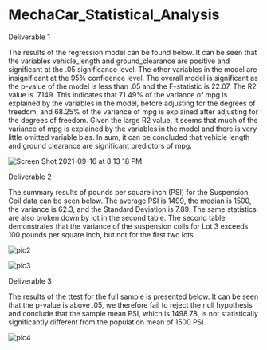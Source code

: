 # MechaCar_Statistical_Analysis

Deliverable 1

The results of the regression model can be found below. It can be seen that the variables vehicle_length and ground_clearance are positive and significant at the .05 significance level. The other variables in the model are insignificant at the 95% confidence level. The overall model is significant as the p-value of the model is less than .05 and the F-statistic is 22.07. The R2 value is .7149. This indicates that 71.49% of the variance of mpg is explained by the variables in the model, before adjusting for the degrees of freedom, and 68.25% of the variance of mpg is explained after adjusting for the degrees of freedom. Given the large R2 value, it seems that much of the variance of mpg is explained by the variables in the model and there is very little omitted variable bias. In sum, it can be concluded that vehicle length and ground clearance are significant predictors of mpg. 


![Screen Shot 2021-09-16 at 8 13 18 PM](https://user-images.githubusercontent.com/81202523/133706284-f23a8661-d0b4-4fe2-9fd8-158a128728f1.png)



Deliverable 2

The summary results of pounds per square inch (PSI) for the Suspension Coil data can be seen below. The average PSI is 1499, the median is 1500, the variance is 62.3, and the Standard Deviation is 7.89. The same statistics are also broken down by lot in the second table. The second table demonstrates that the variance of the suspension coils for Lot 3 exceeds 100 pounds per square inch, but not for the first two lots. 

![pic2](https://user-images.githubusercontent.com/81202523/133706361-23116449-2e21-48bb-96e2-1d9d7363fcdb.jpg)


![pic3](https://user-images.githubusercontent.com/81202523/133706389-8390b41d-1132-4f9b-a4fb-b343209872f8.jpg)

Deliverable 3

The results of the ttest for the full sample is presented below. It can be seen that the p-value is above .05, we therefore fail to reject the null hypothesis and conclude that the sample mean PSI, which is 1498.78, is not statistically significantly different from the population mean of 1500 PSI.  

![pic4](https://user-images.githubusercontent.com/81202523/133706432-e7ea5f2a-4a1c-47e7-b07c-3de4a0c5fe20.jpg)
